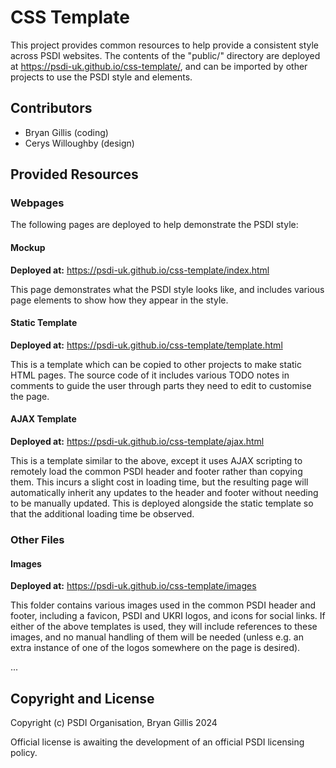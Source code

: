 # CSS Template

This project provides common resources to help provide a consistent style across PSDI websites. The contents of the "public/" directory are deployed at https://psdi-uk.github.io/css-template/, and can be imported by other projects to use the PSDI style and elements.

## Contributors

- Bryan Gillis (coding)
- Cerys Willoughby (design)

## Provided Resources

### Webpages

The following pages are deployed to help demonstrate the PSDI style:

#### Mockup

**Deployed at:** https://psdi-uk.github.io/css-template/index.html

This page demonstrates what the PSDI style looks like, and includes various page elements to show how they appear in
the style.

#### Static Template

**Deployed at:** https://psdi-uk.github.io/css-template/template.html

This is a template which can be copied to other projects to make static HTML pages. The source code of it includes various TODO notes in comments to guide the user through parts they need to edit to customise the page.

#### AJAX Template

**Deployed at:** https://psdi-uk.github.io/css-template/ajax.html

This is a template similar to the above, except it uses AJAX scripting to remotely load the common PSDI header and footer rather than copying them. This incurs a slight cost in loading time, but the resulting page will automatically inherit any updates to the header and footer without needing to be manually updated. This is deployed alongside the static template so that the additional loading time be observed.

### Other Files

#### Images

**Deployed at:** https://psdi-uk.github.io/css-template/images

This folder contains various images used in the common PSDI header and footer, including a favicon, PSDI and UKRI logos, and icons for social links. If either of the above templates is used, they will include references to these images, and no manual handling of them will be needed (unless e.g. an extra instance of one of the logos somewhere on the page is desired).

...

## Copyright and License

Copyright (c) PSDI Organisation, Bryan Gillis 2024

Official license is awaiting the development of an official PSDI licensing policy.